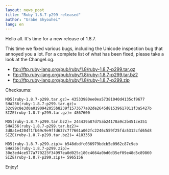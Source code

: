 ```yaml
---
layout: news_post
title: "Ruby 1.8.7-p299 released"
author: "Urabe Shyouhei"
lang: en
---
```


Hello all. It\'s time for a new release of 1.8.7.

This time we fixed various bugs, including the Unicode inspection bug
that annoyed you a lot. For a complete list of what has been fixed,
please take a look at the ChangeLog.

* ftp://ftp.ruby-lang.org/pub/ruby/1.8/ruby-1.8.7-p299.tar.gz
* ftp://ftp.ruby-lang.org/pub/ruby/1.8/ruby-1.8.7-p299.tar.bz2
* ftp://ftp.ruby-lang.org/pub/ruby/1.8/ruby-1.8.7-p299.zip

Checksums:

    MD5(ruby-1.8.7-p299.tar.gz)= 43533980ee0ea57381040d4135cf9677
    SHA256(ruby-1.8.7-p299.tar.gz)= 32c99c8e3d0a0190942055b8239f1573677a02de2645d81539617011f3a5427b
    SIZE(ruby-1.8.7-p299.tar.gz)= 4867600

    MD5(ruby-1.8.7-p299.tar.bz2)= 244439a87d75ab24170a9c2b451ce351
    SHA256(ruby-1.8.7-p299.tar.bz2)= 3d8a1e4204f1fb69c9e9ffd637c7f7661a062fc2246c559f25fda5312cfd65d8
    SIZE(ruby-1.8.7-p299.tar.bz2)= 4183359

    MD5(ruby-1.8.7-p299.zip)= b548dbdfc036979bdcb5e0962c87c9eb
    SHA256(ruby-1.8.7-p299.zip)= 30e3ed4ce977a770223f34997ea0d025c180c4664a0bd0d35ef09e48d5c89860
    SIZE(ruby-1.8.7-p299.zip)= 5965156

Enjoy!

